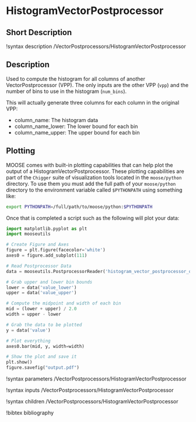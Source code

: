 # HistogramVectorPostprocessor

## Short Description

!syntax description /VectorPostprocessors/HistogramVectorPostprocessor

## Description

Used to compute the histogram for all columns of another VectorPostprocessor (VPP).  The only inputs are the other VPP (`vpp`) and the number of bins to use in the histogram (`num_bins`).

This will actually generate three columns for each column in the original VPP:

- column_name: The histogram data
- column_name_lower: The lower bound for each bin
- column_name_upper: The upper bound for each bin


## Plotting

MOOSE comes with built-in plotting capabilities that can help plot the output of a HistogramVectorPostprocessor.  These plotting capabilities are part of the `Chigger` suite of visualization tools located in the `moose/python` directory.  To use them you must add the full path of your `moose/python` directory to the environment variable called `$PYTHONPATH` using something like:

```bash
export PYTHONPATH=/full/path/to/moose/python:$PYTHONPATH
```

Once that is completed a script such as the following will plot your data:

```python
import matplotlib.pyplot as plt
import mooseutils

# Create Figure and Axes
figure = plt.figure(facecolor='white')
axes0 = figure.add_subplot(111)

# Read Postprocessor Data
data = mooseutils.PostprocessorReader('histogram_vector_postprocessor_out_histo_0001.csv')

# Grab upper and lower bin bounds
lower = data('value_lower')
upper = data('value_upper')

# Compute the midpoint and width of each bin
mid = (lower + upper) / 2.0
width = upper - lower

# Grab the data to be plotted
y = data('value')

# Plot everything
axes0.bar(mid, y, width=width)

# Show the plot and save it
plt.show()
figure.savefig("output.pdf")
```

!syntax parameters /VectorPostprocessors/HistogramVectorPostprocessor

!syntax inputs /VectorPostprocessors/HistogramVectorPostprocessor

!syntax children /VectorPostprocessors/HistogramVectorPostprocessor

!bibtex bibliography
